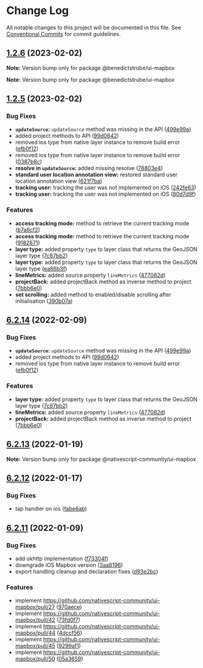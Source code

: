 # Change Log

All notable changes to this project will be documented in this file.
See [Conventional Commits](https://conventionalcommits.org) for commit guidelines.

## [1.2.6](https://github.com/benedictstrube/ui-mapbox/compare/v1.2.5...v1.2.6) (2023-02-02)

**Note:** Version bump only for package @benedictstrube/ui-mapbox







**Note:** Version bump only for package @benedictstrube/ui-mapbox





## [1.2.5](https://github.com/benedictstrube/ui-mapbox/compare/v6.2.13...v1.2.5) (2023-02-02)


### Bug Fixes

* **`updateSource`:** `updateSource` method was missing in the API ([499e99a](https://github.com/benedictstrube/ui-mapbox/commit/499e99a8c59e06b0387f84321bc89940d224abb0))
* added project methods to API ([99d0642](https://github.com/benedictstrube/ui-mapbox/commit/99d06422767834046018ba2aace6257a413b720e))
* removed ios type from native layer instance to remove build error ([efb0f12](https://github.com/benedictstrube/ui-mapbox/commit/efb0f12eed40114581cfa94eae6daf30f0b1d53e))
* removed ios type from native layer instance to remove build error ([0387b8c](https://github.com/benedictstrube/ui-mapbox/commit/0387b8cb93278ff67aa10afdb781a30f96e50d25))
* **resolve in `updateSource`:** added missing resolve ([78803e4](https://github.com/benedictstrube/ui-mapbox/commit/78803e460b0689f9495c3f87f29774640ca9f5da))
* **standard user location annotation view:** restored standard user location annotation view ([621f7ba](https://github.com/benedictstrube/ui-mapbox/commit/621f7bac8daca00752e1db258e5d9c35469bbb39))
* **tracking user:** tracking the user was not implemented on iOS ([242fe63](https://github.com/benedictstrube/ui-mapbox/commit/242fe635391088af29bd74dab5b11431340305df))
* **tracking user:** tracking the user was not implemented on iOS ([80d7d9f](https://github.com/benedictstrube/ui-mapbox/commit/80d7d9f5f5219a669db260b70a57d08f5d41d383))


### Features

* **access tracking mode:** method to retrieve the current tracking mode ([b7a6cf2](https://github.com/benedictstrube/ui-mapbox/commit/b7a6cf2119969fd5daa304b69497cc9c5f9ca834))
* **access tracking mode:** method to retrieve the current tracking mode ([9182871](https://github.com/benedictstrube/ui-mapbox/commit/9182871d281ad181a5596a9500f6a8e4dfba2b07))
* **layer type:** added property `type` to layer class that returns the GeoJSON layer type ([7c87bb2](https://github.com/benedictstrube/ui-mapbox/commit/7c87bb2086eeff65139818120cc1c20c28ad12c3))
* **layer type:** added property `type` to layer class that returns the GeoJSON layer type ([ea86b3f](https://github.com/benedictstrube/ui-mapbox/commit/ea86b3f88b992783f8c90f395eb5441df296d5c8))
* **lineMetrics:** added source property `lineMetrics` ([477082d](https://github.com/benedictstrube/ui-mapbox/commit/477082db32077fc04005e6ee1ad5595d5511b0e9))
* **projectBack:** added projectBack method as inverse method to project ([7bbb6e0](https://github.com/benedictstrube/ui-mapbox/commit/7bbb6e0a1c5895f4825ed60ac55aca41e0a35835))
* **set scrolling:** added method to enabled/disable scrolling after initialisation ([390b07a](https://github.com/benedictstrube/ui-mapbox/commit/390b07aa5a94022def6e7396da4ffa5e6a6e00b5))





## [6.2.14](https://github.com/nativescript-community/ui-mapbox/compare/v6.2.13...v6.2.14) (2022-02-09)


### Bug Fixes

* **`updateSource`:** `updateSource` method was missing in the API ([499e99a](https://github.com/nativescript-community/ui-mapbox/commit/499e99a8c59e06b0387f84321bc89940d224abb0))
* added project methods to API ([99d0642](https://github.com/nativescript-community/ui-mapbox/commit/99d06422767834046018ba2aace6257a413b720e))
* removed ios type from native layer instance to remove build error ([efb0f12](https://github.com/nativescript-community/ui-mapbox/commit/efb0f12eed40114581cfa94eae6daf30f0b1d53e))


### Features

* **layer type:** added property `type` to layer class that returns the GeoJSON layer type ([7c87bb2](https://github.com/nativescript-community/ui-mapbox/commit/7c87bb2086eeff65139818120cc1c20c28ad12c3))
* **lineMetrics:** added source property `lineMetrics` ([477082d](https://github.com/nativescript-community/ui-mapbox/commit/477082db32077fc04005e6ee1ad5595d5511b0e9))
* **projectBack:** added projectBack method as inverse method to project ([7bbb6e0](https://github.com/nativescript-community/ui-mapbox/commit/7bbb6e0a1c5895f4825ed60ac55aca41e0a35835))





## [6.2.13](https://github.com/nativescript-community/ui-mapbox/compare/v6.2.12...v6.2.13) (2022-01-19)

**Note:** Version bump only for package @nativescript-community/ui-mapbox





## [6.2.12](https://github.com/nativescript-community/ui-mapbox/compare/v6.2.11...v6.2.12) (2022-01-17)


### Bug Fixes

* tap handler on ios ([fabe6ab](https://github.com/nativescript-community/ui-mapbox/commit/fabe6abedbb8d03fa2e220272f604b6528ebd196))





## [6.2.11](https://github.com/nativescript-community/ui-mapbox/compare/v6.2.10...v6.2.11) (2022-01-09)


### Bug Fixes

* add okhttp implementation ([f73304f](https://github.com/nativescript-community/ui-mapbox/commit/f73304faf9fae447bf0e56c794ed818d2357d887))
* downgrade iOS Mapbox version ([3aa8196](https://github.com/nativescript-community/ui-mapbox/commit/3aa8196259497799a2f8c1019b0210b9834bb2cf))
* export handling cleanup and declaration fixes ([d93e2bc](https://github.com/nativescript-community/ui-mapbox/commit/d93e2bcbb1eecdd3a7fcf9ebdc83caceb4248bab))


### Features

* implement https://github.com/nativescript-community/ui-mapbox/pull/27 ([970aece](https://github.com/nativescript-community/ui-mapbox/commit/970aecef1b76663db404bb978d47c1cda767ecd1))
* implement https://github.com/nativescript-community/ui-mapbox/pull/42 ([73fd0f7](https://github.com/nativescript-community/ui-mapbox/commit/73fd0f72aab045ca449ef35bdba9f9bbd75cb93a))
* implement https://github.com/nativescript-community/ui-mapbox/pull/44 ([4dccf56](https://github.com/nativescript-community/ui-mapbox/commit/4dccf5674ceb8d7cb8095c5aff61d401e3432782))
* implement https://github.com/nativescript-community/ui-mapbox/pull/45 ([9299af1](https://github.com/nativescript-community/ui-mapbox/commit/9299af132d69856d0d317adebcef25544145cfae))
* implement https://github.com/nativescript-community/ui-mapbox/pull/50 ([05a3659](https://github.com/nativescript-community/ui-mapbox/commit/05a3659b6b4398678c916472fe23d560c963155e))
